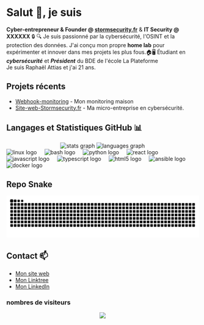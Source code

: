 
# Salut 👋, je suis
**Cyber-entrepreneur & Founder @ [stormsecurity.fr](https://stormsecurity.fr)**
& **IT Security @ XXXXXX** 🔒
🔍 Je suis passionné par la cybersécurité, l'OSINT et la protection des données. J'ai conçu mon propre **home lab** pour expérimenter et innover dans mes projets les plus fous.🏠🖥️ 
Étudiant en ***cybersécurité*** et ***Président*** du BDE de l'école La Plateforme  
Je suis Raphaël Attias et j'ai 21 ans.
## Projets récents
- [Webhook-monitoring](https://github.com/raphael-attias/Webhook-monitoring) - Mon monitoring maison
- [Site-web-Stormsecurity.fr](https://github.com/raphael-attias/Site-web-Stormsecurity.fr) - Ma micro-entreprise en cybersécurité.

## Langages et Statistiques GitHub 📊

<div align="center">
  <img src="https://github-readme-stats.vercel.app/api?username=raphael-attias&hide_title=false&hide_rank=false&show_icons=true&include_all_commits=true&count_private=true&disable_animations=false&theme=chartreuse-dark&locale=fr&hide_border=false&order=1" height="150" alt="stats graph"  />
  <img src="https://github-readme-stats.vercel.app/api/top-langs?username=raphael-attias&locale=fr&hide_title=false&layout=compact&card_width=320&langs_count=5&theme=chartreuse-dark&hide_border=false&order=2" height="150" alt="languages graph"  />
</div>

<div align="left">
  <img src="https://cdn.jsdelivr.net/gh/devicons/devicon/icons/linux/linux-original.svg" height="40" alt="linux logo"  />
  <img width="12" />
  <img src="https://cdn.jsdelivr.net/gh/devicons/devicon/icons/bash/bash-original.svg" height="40" alt="bash logo"  />
  <img width="12" />
  <img src="https://cdn.jsdelivr.net/gh/devicons/devicon/icons/python/python-original.svg" height="40" alt="python logo"  />
  <img width="12" />
  <img src="https://cdn.jsdelivr.net/gh/devicons/devicon/icons/react/react-original.svg" height="40" alt="react logo"  />
  <img width="12" />
  <img src="https://cdn.jsdelivr.net/gh/devicons/devicon/icons/javascript/javascript-original.svg" height="40" alt="javascript logo"  />
  <img width="12" />
  <img src="https://cdn.jsdelivr.net/gh/devicons/devicon/icons/typescript/typescript-original.svg" height="40" alt="typescript logo"  />
  <img width="12" />
  <img src="https://cdn.jsdelivr.net/gh/devicons/devicon/icons/html5/html5-original.svg" height="40" alt="html5 logo"  />
  <img width="12" />
  <img src="https://cdn.jsdelivr.net/gh/devicons/devicon/icons/ansible/ansible-original.svg" height="40" alt="ansible logo"  />
  <img width="12" />
  <img src="https://cdn.jsdelivr.net/gh/devicons/devicon/icons/docker/docker-original.svg" height="40" alt="docker logo"  />
</div>

## Repo Snake

<img src="https://raw.githubusercontent.com/raphael-attias/raphael-attias/output/snake.svg" alt="Snake animation" />

## Contact 📫
- [Mon site web](https://stormsecurity.fr)
- [Mon Linktree](https://linktr.ee/raphael.attias)
- [Mon LinkedIn](https://www.linkedin.com/in/raphael-attias)

### nombres de visiteurs
<div align="center">
  <img src="https://profile-counter.glitch.me/raphael-attias/count.svg?"  />
</div>

